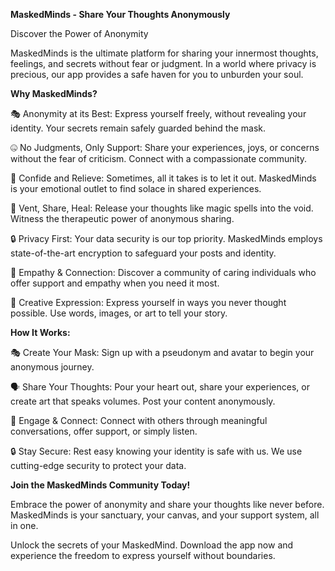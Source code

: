 **MaskedMinds - Share Your Thoughts Anonymously**

Discover the Power of Anonymity

MaskedMinds is the ultimate platform for sharing your innermost thoughts, feelings, and secrets without fear or judgment. In a world where privacy is precious, our app provides a safe haven for you to unburden your soul.

**Why MaskedMinds?**

🎭 Anonymity at its Best: Express yourself freely, without revealing your identity. Your secrets remain safely guarded behind the mask.

🤐 No Judgments, Only Support: Share your experiences, joys, or concerns without the fear of criticism. Connect with a compassionate community.

💌 Confide and Relieve: Sometimes, all it takes is to let it out. MaskedMinds is your emotional outlet to find solace in shared experiences.

🧙 Vent, Share, Heal: Release your thoughts like magic spells into the void. Witness the therapeutic power of anonymous sharing.

🔒 Privacy First: Your data security is our top priority. MaskedMinds employs state-of-the-art encryption to safeguard your posts and identity.

🤗 Empathy & Connection: Discover a community of caring individuals who offer support and empathy when you need it most.

🎨 Creative Expression: Express yourself in ways you never thought possible. Use words, images, or art to tell your story.

**How It Works:**

🎭 Create Your Mask: Sign up with a pseudonym and avatar to begin your anonymous journey.

🗣 Share Your Thoughts: Pour your heart out, share your experiences, or create art that speaks volumes. Post your content anonymously.

🌟 Engage & Connect: Connect with others through meaningful conversations, offer support, or simply listen.

🔒 Stay Secure: Rest easy knowing your identity is safe with us. We use cutting-edge security to protect your data.

**Join the MaskedMinds Community Today!**

Embrace the power of anonymity and share your thoughts like never before. MaskedMinds is your sanctuary, your canvas, and your support system, all in one.

Unlock the secrets of your MaskedMind. Download the app now and experience the freedom to express yourself without boundaries.

